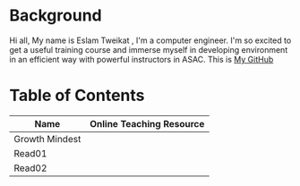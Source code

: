 # Background
Hi all, My name is Eslam Tweikat , I'm a computer engineer. I'm so excited to get a useful training course and immerse myself in developing environment in an efficient way with powerful instructors in ASAC. This is [My GitHub ]( https://eslamakram.github.io/eslamakram/ ) 

# Table of Contents
| Name | Online Teaching Resource |
| --- | ----------- |
| Growth Mindest | []() |
| Read01 | []() |
| Read02 | []() |





